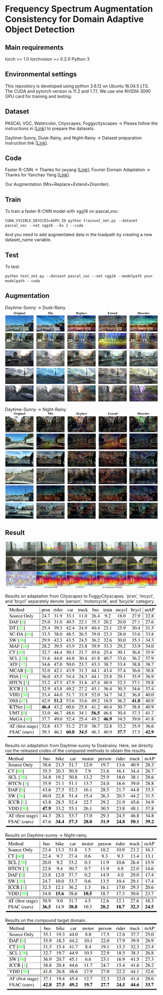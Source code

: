 # Frequency Spectrum Augmentation Consistency for Domain Adaptive Object Detection

## Main requirements
torch >= 1.0
torchvision >= 0.2.0
Python 3

## Environmental settings
This repository is developed using python 3.6.12 on Ubuntu 16.04.5 LTS. The CUDA and pytorch version is 11.2 and 1.7.1. We use one NVIDIA 3090 GPU card for training and testing.

## Dataset
PASCAL VOC, Watercolor, Cityscapes, Foggycityscapes -> Please follow the instructions in [[Link](https://github.com/VisionLearningGroup/DA_Detection)] to prepare the datasets.

Daytime-Sunny, Dusk-Rainy, and Night-Rainy -> Dataset preparation instruction link [[Link](https://github.com/AmingWu/VDD-DAOD)].

## Code
Faster R-CNN -> Thanks for jwyang [[Link](https://github.com/jwyang/faster-rcnn.pytorch/tree/pytorch-1.0)]; Fourier Domain Adaptation -> Thanks for Yanchao Yang [[Link](https://github.com/YanchaoYang/FDA)].

Our Augmentation (Mix+Replace+Extend+Disorder).

## Train
To train a faster R-CNN model with vgg16 on pascal_voc:
```
CUDA_VISIBLE_DEVICES=$GPU_ID python trainval_net.py --dataset pascal_voc --net vgg16 --bs 1 --cuda
```

And you need to add augmentated data in the loadpath by creating a new dataset_name variable.

## Test
To test:
```
python test_net.py --dataset pascal_voc --net vgg16 --modelpath your modelpath --cuda
```

## Augmentation
Daytime-Sunny -> Dusk-Rainy
![shapenet_illuminants](image/aug1.png)

Daytime-Sunny -> Night-Rainy
![shapenet_illuminants](image/aug2.png)

## Result
![shapenet_illuminants](image/result.png)

Results on adaptation from Cityscapes to FoggyCityscapes. ‘prsn’, ‘mcycl’, and ‘bcycl’ separately denote ‘person’, ‘motorcycle’, and ‘bicycle’ category.
![shapenet_illuminants](image/table2.png)

Results on adaptation from Daytime-sunny to Duskrainy. Here, we directly run the released codes of the compared methods to obtain the results.
![shapenet_illuminants](image/table3.png)

Results on Daytime-sunny → Night-rainy.
![shapenet_illuminants](image/table4.png)

Results on the compound target domain.
![shapenet_illuminants](image/table5.png)

